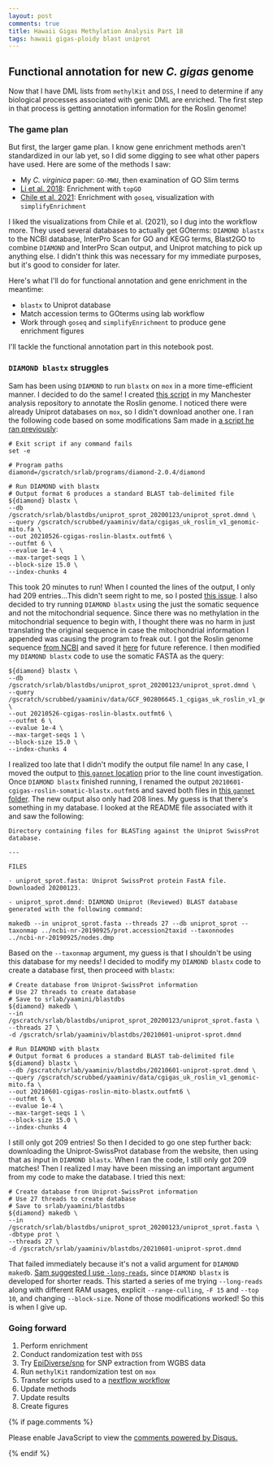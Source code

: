 ```yaml
---
layout: post
comments: true
title: Hawaii Gigas Methylation Analysis Part 18
tags: hawaii gigas-ploidy blast uniprot
---
```


## Functional annotation for new *C. gigas* genome

Now that I have DML lists from `methylKit` and `DSS`, I need to determine if any biological processes associated with genic DML are enriched. The first step in that process is getting annotation information for the Roslin genome!

### The game plan

But first, the larger game plan. I know gene enrichment methods aren't standardized in our lab yet, so I did some digging to see what other papers have used. Here are some of the methods I saw:

- My *C. virginica* paper: `GO-MWU`, then examination of GO Slim terms
- [Li et al. 2018](https://advances.sciencemag.org/content/4/8/eaat2142): Enrichment with `topGO`
- [Chile et al. 2021](https://www.biorxiv.org/content/10.1101/2021.04.14.439692v1): Enrichment with `goseq`, visualization with `simplifyEnrichment`

I liked the visualizations from Chile et al. (2021), so I dug into the workflow more. They used several databases to actually get GOterms: `DIAMOND blastx` to the NCBI database, InterPro Scan for GO and KEGG terms, Blast2GO to combine `DIAMOND` and InterPro Scan output, and Uniprot matching to pick up anything else. I didn't think this was necessary for my immediate purposes, but it's good to consider for later.

Here's what I'll do for functional annotation and gene enrichment in the meantime:

- `blastx` to Uniprot database
- Match accession terms to GOterms using lab workflow
- Work through `goseq` and `simplifyEnrichment` to produce gene enrichment figures

I'll tackle the functional annotation part in this notebook post.

### `DIAMOND blastx` struggles

Sam has been using `DIAMOND` to run `blastx` on `mox` in a more time-efficient manner. I decided to do the same! I created [this script](https://github.com/RobertsLab/project-gigas-oa-meth/blob/master/code/11-DIAMOND-blastx.sh) in my Manchester analysis repository to annotate the Roslin genome. I noticed there were already Uniprot databases on `mox`, so I didn't download another one. I ran the following code based on some modifications Sam made in [a script he ran previously](https://robertslab.github.io/sams-notebook/2020/01/23/Transcriptome-Annotation-Hematodinium-MEGAN-Trinity-Assembly-Using-DIAMOND-BLASTx-on-Mox.html):

```
# Exit script if any command fails
set -e

# Program paths
diamond=/gscratch/srlab/programs/diamond-2.0.4/diamond

# Run DIAMOND with blastx
# Output format 6 produces a standard BLAST tab-delimited file
${diamond} blastx \
--db /gscratch/srlab/blastdbs/uniprot_sprot_20200123/uniprot_sprot.dmnd \
--query /gscratch/scrubbed/yaaminiv/data/cgigas_uk_roslin_v1_genomic-mito.fa \
--out 20210526-cgigas-roslin-blastx.outfmt6 \
--outfmt 6 \
--evalue 1e-4 \
--max-target-seqs 1 \
--block-size 15.0 \
--index-chunks 4
```

This took 20 minutes to run! When I counted the lines of the output, I only had 209 entries...This didn't seem right to me, so I posted [this issue](https://github.com/RobertsLab/resources/discussions/1226). I also decided to try running `DIAMOND blastx` using the just the somatic sequence and not the mitochondrial sequence. Since there was no methylation in the mitochondrial sequence to begin with, I thought there was no harm in just translating the original sequence in case the mitochondrial information I appended was causing the program to freak out. I got the Roslin genome sequence [from NCBI](https://www.ncbi.nlm.nih.gov/assembly/GCF_902806645.1/) and saved it [here](gannet.fish.washington.edu/spartina/project-oyster-oa/data/Cg-roslin/GCF_902806645.1_cgigas_uk_roslin_v1_genomic.fna) for future reference. I then modified my `DIAMOND blastx` code to use the somatic FASTA as the query:

```
${diamond} blastx \
--db /gscratch/srlab/blastdbs/uniprot_sprot_20200123/uniprot_sprot.dmnd \
--query /gscratch/scrubbed/yaaminiv/data/GCF_902806645.1_cgigas_uk_roslin_v1_genomic.fna \
--out 20210526-cgigas-roslin-blastx.outfmt6 \
--outfmt 6 \
--evalue 1e-4 \
--max-target-seqs 1 \
--block-size 15.0 \
--index-chunks 4
```

I realized too late that I didn't modify the output file name! In any case, I moved the output to [this `gannet` location](https://gannet.fish.washington.edu/spartina/project-oyster-oa/data/Cg-roslin/20210526-cgigas-roslin-blastx.outfmt6) prior to the line count investigation. Once `DIAMOND blastx` finished running, I renamed the output `20210601-cgigas-roslin-somatic-blastx.outfmt6` and saved both files in [this `gannet` folder](https://gannet.fish.washington.edu/spartina/project-oyster-oa/data/Cg-roslin/). The new output also only had 208 lines. My guess is that there's something in my database. I looked at the README file associated with it and saw the following:

```
Directory containing files for BLASTing against the Uniprot SwissProt database.

---

FILES

- uniprot_sprot.fasta: Uniprot SwissProt protein FastA file. Downloaded 20200123.

- uniprot_sprot.dmnd: DIAMOND Uniprot (Reviewed) BLAST database generated with the following command:

makedb --in uniprot_sprot.fasta --threads 27 --db uniprot_sprot --taxonmap ../ncbi-nr-20190925/prot.accession2taxid --taxonnodes ../ncbi-nr-20190925/nodes.dmp
```

Based on the `--taxonmap` argument, my guess is that I shouldn't be using this database for my needs! I decided to modify my `DIAMOND blastx` code to create a database first, then proceed with `blastx`:

```
# Create database from Uniprot-SwissProt information
# Use 27 threads to create database
# Save to srlab/yaamini/blastdbs
${diamond} makedb \
--in /gscratch/srlab/blastdbs/uniprot_sprot_20200123/uniprot_sprot.fasta \
--threads 27 \
-d /gscratch/srlab/yaaminiv/blastdbs/20210601-uniprot-sprot.dmnd

# Run DIAMOND with blastx
# Output format 6 produces a standard BLAST tab-delimited file
${diamond} blastx \
--db /gscratch/srlab/yaaminiv/blastdbs/20210601-uniprot-sprot.dmnd \
--query /gscratch/scrubbed/yaaminiv/data/cgigas_uk_roslin_v1_genomic-mito.fa \
--out 20210601-cgigas-roslin-mito-blastx.outfmt6 \
--outfmt 6 \
--evalue 1e-4 \
--max-target-seqs 1 \
--block-size 15.0 \
--index-chunks 4
```

I still only got 209 entries! So then I decided to go one step further back: downloading the Uniprot-SwissProt database from the website, then using that as input in `DIAMOND blastx`. When I ran the code, I still only got 209 matches! Then I realized I may have been missing an important argument from my code to make the database. I tried this next:

```
# Create database from Uniprot-SwissProt information
# Use 27 threads to create database
# Save to srlab/yaamini/blastdbs
${diamond} makedb \
--in /gscratch/srlab/blastdbs/uniprot_sprot_20200123/uniprot_sprot.fasta \
-dbtype prot \
--threads 27 \
-d /gscratch/srlab/yaaminiv/blastdbs/20210601-uniprot-sprot.dmnd
```

That failed immediately because it's not a valid argument for `DIAMOND makedb`. [Sam suggested I use `-long-reads`](https://github.com/RobertsLab/resources/discussions/1226#discussioncomment-813918), since `DIAMOND blastx` is developed for shorter reads. This started a series of me trying `--long-reads` along with different RAM usages, explicit `--range-culling`, `-F 15` and `--top 10`, and changing `--block-size`. None of those modifications worked! So this is when I give up.

### Going forward

1. Perform enrichment
2. Conduct randomization test with `DSS`
2. Try [EpiDiverse/snp](https://github.com/EpiDiverse/snp) for SNP extraction from WGBS data
1. Run `methylKit` randomization test on `mox`
5. Transfer scripts used to a [nextflow workflow](https://github.com/nextflow-io/nextflow)
6. Update methods
7. Update results
8. Create figures

{% if page.comments %}

<div id="disqus_thread"></div>
<script>

/**
*  RECOMMENDED CONFIGURATION VARIABLES: EDIT AND UNCOMMENT THE SECTION BELOW TO INSERT DYNAMIC VALUES FROM YOUR PLATFORM OR CMS.
*  LEARN WHY DEFINING THESE VARIABLES IS IMPORTANT: https://disqus.com/admin/universalcode/#configuration-variables*/
/*
var disqus_config = function () {
this.page.url = PAGE_URL;  // Replace PAGE_URL with your page's canonical URL variable
this.page.identifier = PAGE_IDENTIFIER; // Replace PAGE_IDENTIFIER with your page's unique identifier variable
};
*/
(function() { // DON'T EDIT BELOW THIS LINE
var d = document, s = d.createElement('script');
s.src = 'https://the-responsible-grad-student.disqus.com/embed.js';
s.setAttribute('data-timestamp', +new Date());
(d.head || d.body).appendChild(s);
})();
</script>
<noscript>Please enable JavaScript to view the <a href="https://disqus.com/?ref_noscript">comments powered by Disqus.</a></noscript>

{% endif %}

<script id="dsq-count-scr" src="//the-responsible-grad-student.disqus.com/count.js" async></script>
